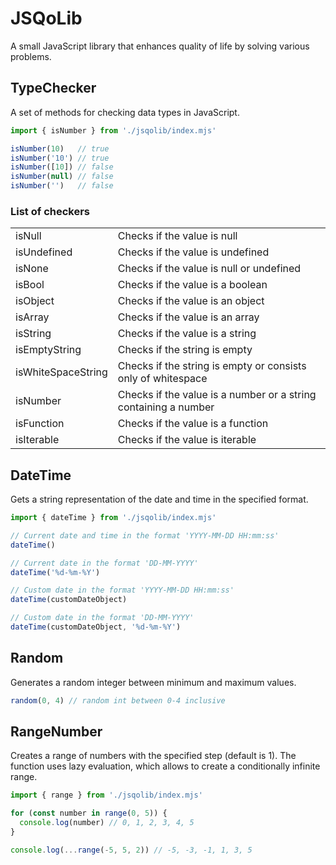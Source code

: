 # JSQoLib

A small JavaScript library that enhances quality of life by solving various problems.

## TypeChecker

A set of methods for checking data types in JavaScript.

```javascript
import { isNumber } from './jsqolib/index.mjs'

isNumber(10)   // true
isNumber('10') // true
isNumber([10]) // false
isNumber(null) // false
isNumber('')   // false
```

### List of checkers

|                    |                                                                 |
|--------------------|-----------------------------------------------------------------|
| isNull             | Checks if the value is null                                     |
| isUndefined        | Checks if the value is undefined                                |
| isNone             | Checks if the value is null or undefined                        |
| isBool             | Checks if the value is a boolean                                |
| isObject           | Checks if the value is an object                                |
| isArray            | Checks if the value is an array                                 |
| isString           | Checks if the value is a string                                 |
| isEmptyString      | Checks if the string is empty                                   |
| isWhiteSpaceString | Checks if the string is empty or consists only of whitespace    |
| isNumber           | Checks if the value is a number or a string containing a number |
| isFunction         | Checks if the value is a function                               |
| isIterable         | Checks if the value is iterable                                 |


## DateTime

Gets a string representation of the date and time in the specified format.

```javascript
import { dateTime } from './jsqolib/index.mjs'

// Current date and time in the format 'YYYY-MM-DD HH:mm:ss'
dateTime()

// Current date in the format 'DD-MM-YYYY'
dateTime('%d-%m-%Y')

// Custom date in the format 'YYYY-MM-DD HH:mm:ss'
dateTime(customDateObject)

// Custom date in the format 'DD-MM-YYYY'
dateTime(customDateObject, '%d-%m-%Y')
```


## Random

Generates a random integer between minimum and maximum values.

```javascript
random(0, 4) // random int between 0-4 inclusive
```


## RangeNumber

Creates a range of numbers with the specified step (default is 1). The function uses lazy evaluation, which allows to create a conditionally infinite range.

```javascript
import { range } from './jsqolib/index.mjs'

for (const number in range(0, 5)) {
  console.log(number) // 0, 1, 2, 3, 4, 5
}

console.log(...range(-5, 5, 2)) // -5, -3, -1, 1, 3, 5
```
